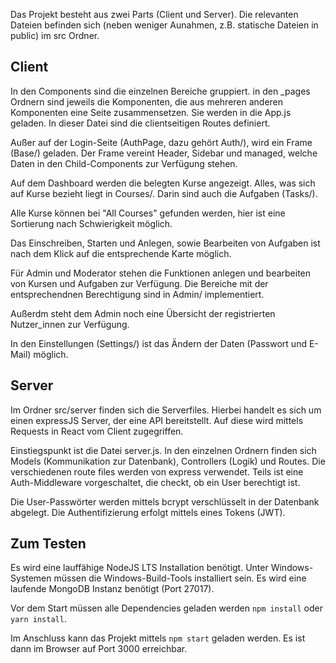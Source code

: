 Das Projekt besteht aus zwei Parts (Client und Server). Die relevanten Dateien befinden sich (neben weniger Aunahmen, z.B. statische Dateien in public) im src Ordner.

## Client

In den Components sind die einzelnen Bereiche gruppiert. in den _pages Ordnern sind jeweils die Komponenten, die aus mehreren anderen Komponenten eine Seite zusammensetzen.
Sie werden in die App.js geladen. In dieser Datei sind die clientseitigen Routes definiert. 

Außer auf der Login-Seite (AuthPage, dazu gehört Auth/), wird ein Frame (Base/) geladen. Der Frame vereint Header, Sidebar und managed, welche Daten in den Child-Components zur Verfügung stehen.

Auf dem Dashboard werden die belegten Kurse angezeigt. Alles, was sich auf Kurse bezieht liegt in Courses/. Darin sind auch die Aufgaben (Tasks/).

Alle Kurse können bei "All Courses" gefunden werden, hier ist eine Sortierung nach Schwierigkeit möglich.

Das Einschreiben, Starten und Anlegen, sowie Bearbeiten von Aufgaben ist nach dem Klick auf die entsprechende Karte möglich.

Für Admin und Moderator stehen die Funktionen anlegen und bearbeiten von Kursen und Aufgaben zur Verfügung. Die Bereiche mit der entsprechendnen Berechtigung sind in Admin/ implementiert.

Außerdm steht dem Admin noch eine Übersicht der registrierten Nutzer_innen zur Verfügung. 

In den Einstellungen (Settings/) ist das Ändern der Daten (Passwort und E-Mail) möglich. 

## Server

Im Ordner src/server finden sich die Serverfiles. Hierbei handelt es sich um einen expressJS Server, der eine API bereitstellt.
Auf diese wird mittels Requests in React vom Client zugegriffen.

Einstiegspunkt ist die Datei server.js. In den einzelnen Ordnern finden sich Models (Kommunikation zur Datenbank), Controllers (Logik) und Routes.
Die verschiedenen route files werden von express verwendet. Teils ist eine Auth-Middleware vorgeschaltet, die checkt, ob ein User berechtigt ist.

Die User-Passwörter werden mittels bcrypt verschlüsselt in der Datenbank abgelegt. Die Authentifizierung erfolgt mittels eines Tokens (JWT).

## Zum Testen

Es wird eine lauffähige NodeJS LTS Installation benötigt. Unter Windows-Systemen müssen die Windows-Build-Tools installiert sein. Es wird eine laufende MongoDB Instanz benötigt (Port 27017).

Vor dem Start müssen alle Dependencies geladen werden `npm install` oder `yarn install`.

Im Anschluss kann das Projekt mittels `npm start` geladen werden. Es ist dann im Browser auf Port 3000 erreichbar.